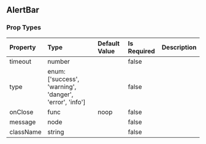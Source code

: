 ## AlertBar 



### Prop Types
Property | Type | Default Value | Is Required | Description
:--- | :--- | :--- | :--- | :---
timeout|number|&ensp;|false|&ensp;
type|enum:<br>['success', 'warning', 'danger', 'error', 'info']|&ensp;|false|&ensp;
onClose|func|noop|false|&ensp;
message|node|&ensp;|false|&ensp;
className|string|&ensp;|false|&ensp;